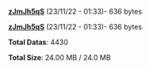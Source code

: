[**zJmJh5qS**](/data/zJmJh5qS.txt) (23/11/22 - 01:33)- 636 bytes

[**zJmJh5qS**](/data/zJmJh5qS.txt) (23/11/22 - 01:33)- 636 bytes

**Total Datas**: 4430

**Total Size**: 24.00 MB / 24.0 MB